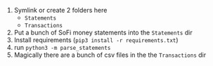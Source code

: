 1. Symlink or create 2 folders here
    - `Statements`
    - `Transactions`
2. Put a bunch of SoFi money statements into the `Statements` dir
3. Install requirements (`pip3 install -r requirements.txt`)
4. run `python3 -m parse_statements`
5. Magically there are a bunch of csv files in the the `Transactions` dir
